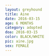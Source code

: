 ```yaml
---
layout: greyhound
title: Aine
date: 2016-03-15
age: 6 MONTHS
category: adopted
doa: 2016-03-15
color: BLACK/WHITE
pic: aine.jpg
sex: FEMALE
---
```


